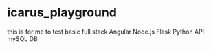 # icarus_playground
this is for me to test basic full stack Angular Node.js Flask Python API mySQL DB
